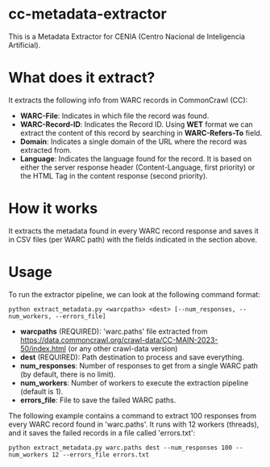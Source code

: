 # cc-metadata-extractor
This is a Metadata Extractor for CENIA (Centro Nacional de Inteligencia Artificial).

# What does it extract?
It extracts the following info from WARC records in CommonCrawl (CC):
- **WARC-File**: Indicates in which file the record was found.
- **WARC-Record-ID**: Indicates the Record ID. Using **WET** format we can extract the content of this record by searching in **WARC-Refers-To** field.
- **Domain**: Indicates a single domain of the URL where the record was extracted from.
- **Language**: Indicates the language found for the record. It is based on either the server response header (Content-Language, first priority) or the HTML Tag in the content response (second priority).

# How it works
It extracts the metadata found in every WARC record response and saves it in CSV files (per WARC path) with the fields indicated in the section above.

# Usage
To run the extractor pipeline, we can look at the following command format:
~~~
python extract_metadata.py <warcpaths> <dest> [--num_responses, --num_workers, --errors_file]
~~~

- **warcpaths** (REQUIRED): 'warc.paths' file extracted from https://data.commoncrawl.org/crawl-data/CC-MAIN-2023-50/index.html (or any other crawl-data version)
- **dest** (REQUIRED): Path destination to process and save everything.
- **num_responses**: Number of responses to get from a single WARC path (by default, there is no limit).
- **num_workers**: Number of workers to execute the extraction pipeline (default is 1).
- **errors_file**: File to save the failed WARC paths.

The following example contains a command to extract 100 responses from every WARC record found in 'warc.paths'. It runs with 12 workers (threads), and it saves the failed records in a file called 'errors.txt':
~~~
python extract_metadata.py warc.paths dest --num_responses 100 --num_workers 12 --errors_file errors.txt
~~~
